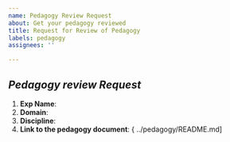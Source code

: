 ```yaml
---
name: Pedagogy Review Request
about: Get your pedagogy reviewed
title: Request for Review of Pedagogy
labels: pedagogy
assignees: ''

---
```


## *Pedagogy review Request*

1. **Exp Name**:<!--Name of the experiment-->
2. **Domain**:<!-- Domain of the experiment-->
3. **Discipline**:<!-- Discipline of the experiment-->
4. **Link to the pedagogy document**: { ../pedagogy/README.md]
